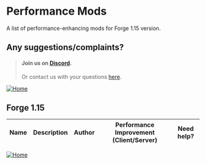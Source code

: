 
# Performance Mods
A list of performance-enhancing mods for Forge 1.15 version.

## Any suggestions/complaints?
> #### Join us on [Discord](https://discord.gg/8nzHYhVUQS).
> Or contact us with your questions [here](./../../issues).

[![Home](https://i.imgur.com/zGuelkW.png)](https://github.com/NordicGamerFE/usefulmods/blob/main/README.md)

## Forge 1.15

| Name |  Description | Author | Performance Improvement (Client/Server) | Need help? |
| --- | :---: | :---: | :---: | :---: |


[![Home](https://i.imgur.com/zGuelkW.png)](https://github.com/NordicGamerFE/usefulmods/blob/main/README.md)
